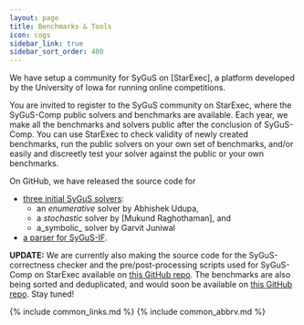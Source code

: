 ```yaml
---
layout: page
title: Benchmarks & Tools
icon: cogs
sidebar_link: true
sidebar_sort_order: 400
---
```


We have setup a community for SyGuS on [StarExec],
a platform developed by the University of Iowa for running online competitions.

You are invited to register to the SyGuS community on StarExec,
where the SyGuS-Comp public solvers and benchmarks are available.
Each year, we make all the benchmarks and solvers public after the conclusion of SyGuS-Comp.
You can use StarExec to check validity of newly created benchmarks,
run the public solvers on your own set of benchmarks,
and/or easily and discreetly test your solver against the public or your own benchmarks.

On GitHub, we have released the source code for
- [three initial SyGuS solvers](https://github.com/rishabhs/sygus-comp14/tree/master/solvers):
    - an _enumerative_ solver by Abhishek Udupa,
    - a _stochastic_ solver by [Mukund Raghothaman], and
    - a_symbolic_ solver by Garvit Juniwal
- [a parser for SyGuS-IF](https://github.com/rishabhs/sygus-comp14/tree/master/parser/synthlib2parser).

**UPDATE:**
We are currently also making the source code for the SyGuS-correctness checker and
the pre/post-processing scripts used for SyGuS-Comp on StarExec available on
[this GitHub repo](https://github.com/SyGuS-Org/tools).
The benchmarks are also being sorted and deduplicated, and would soon be available on
[this GitHub repo](https://github.com/SyGuS-Org/benchmarks).
Stay tuned!

{% include common_links.md %}
{% include common_abbrv.md %}